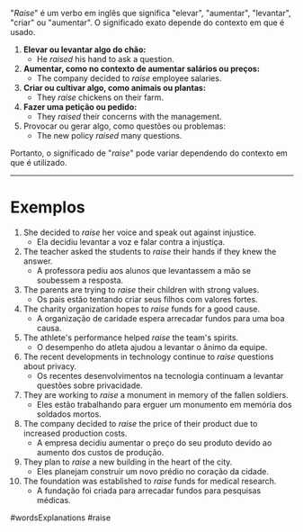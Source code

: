 "*Raise*" é um verbo em inglês que significa "elevar", "aumentar", "levantar", "criar" ou "aumentar". O significado exato depende do contexto em que é usado.

1. **Elevar ou levantar algo do chão:**
	- He *raised* his hand to ask a question.
2. **Aumentar, como no contexto de aumentar salários ou preços:**
	- The company decided to *raise* employee salaries.
3. **Criar ou cultivar algo, como animais ou plantas:**
	- They *raise* chickens on their farm.
4. **Fazer uma petição ou pedido:**
	- They *raised* their concerns with the management.
5. Provocar ou gerar algo, como questões ou problemas:
	- The new policy *raised* many questions.

Portanto, o significado de "*raise*" pode variar dependendo do contexto em que é utilizado.

---

# Exemplos

1. She decided to _raise_ her voice and speak out against injustice.
	- Ela decidiu levantar a voz e falar contra a injustiça.
2. The teacher asked the students to _raise_ their hands if they knew the answer.
	- A professora pediu aos alunos que levantassem a mão se soubessem a resposta.
3. The parents are trying to _raise_ their children with strong values.
	- Os pais estão tentando criar seus filhos com valores fortes.
4. The charity organization hopes to _raise_ funds for a good cause.
	- A organização de caridade espera arrecadar fundos para uma boa causa.
5. The athlete's performance helped _raise_ the team's spirits.
	- O desempenho do atleta ajudou a levantar o ânimo da equipe.
6. The recent developments in technology continue to _raise_ questions about privacy.
	- Os recentes desenvolvimentos na tecnologia continuam a levantar questões sobre privacidade.
7. They are working to _raise_ a monument in memory of the fallen soldiers.
	- Eles estão trabalhando para erguer um monumento em memória dos soldados mortos.
8. The company decided to _raise_ the price of their product due to increased production costs.
	- A empresa decidiu aumentar o preço do seu produto devido ao aumento dos custos de produção.
9. They plan to _raise_ a new building in the heart of the city.
	- Eles planejam construir um novo prédio no coração da cidade.
10. The foundation was established to _raise_ funds for medical research.
	- A fundação foi criada para arrecadar fundos para pesquisas médicas.

#wordsExplanations 
#raise